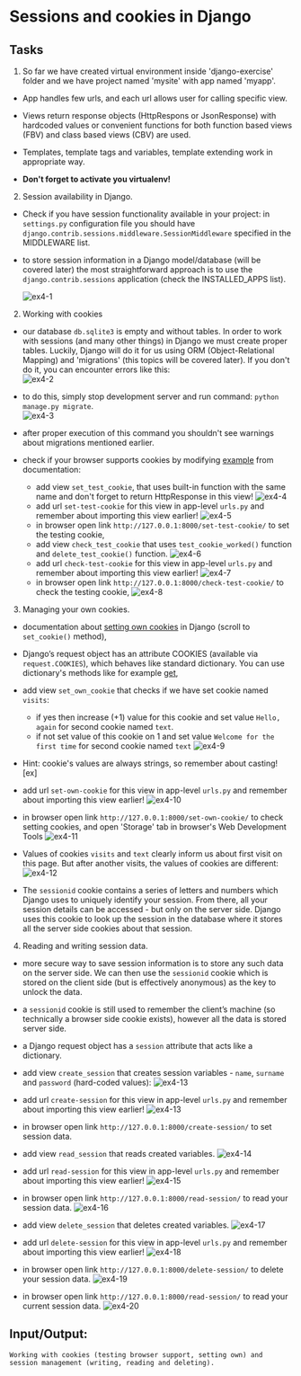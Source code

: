 # Sessions and cookies in Django  

## Tasks
1. So far we have created virtual environment inside 'django-exercise' folder and we have project named 'mysite' with app named 'myapp'.  
*  App handles few urls, and each url allows user for calling specific view.  
*  Views return response objects (HttpRespons or JsonResponse) with hardcoded values or convenient functions for both function based views (FBV) and class based views (CBV) are used. 
* Templates, template tags and variables, template extending work in appropriate way.

*  **Don't forget to activate you virtualenv!**  

2. Session availability in Django.
*  Check if you have session functionality available in your project: in ```settings.py``` configuration file you should have  ```django.contrib.sessions.middleware.SessionMiddleware``` specified in the MIDDLEWARE list.
* to store session information in a Django model/database (will be covered later) the most straightforward approach is to use the ```django.contrib.sessions``` application (check the INSTALLED_APPS list).

   ![ex4-1](../../../django-framework-exercises/screenshots/ex4-1.png)  

2. Working with cookies 
* our database ```db.sqlite3``` is empty and without tables. In order to work with sessions (and many other things) in Django we must create proper tables. Luckily, Django will do it for us using ORM (Object-Relational Mapping) and 'migrations' (this topics will be covered later). If you don't do it, you can encounter errors like this:  
      ![ex4-2](../../../django-framework-exercises/screenshots/ex4-2.png)

* to do this, simply stop development server and run command: ```python manage.py migrate```.      
      ![ex4-3](../../../django-framework-exercises/screenshots/ex4-3.png)
* after proper execution of this command you shouldn't see warnings about migrations mentioned earlier. 

* check if your browser supports cookies by modifying [example](https://docs.djangoproject.com/en/3.2/topics/http/sessions/#setting-test-cookies) from documentation:
   * add view ```set_test_cookie```, that uses built-in function with the same name and don't forget to return HttpResponse in this view!
      ![ex4-4](../../../django-framework-exercises/screenshots/ex4-4.png)
   * add url ```set-test-cookie``` for this view in app-level ```urls.py``` and remember about importing this view earlier!
      ![ex4-5](../../../django-framework-exercises/screenshots/ex4-5.png)
   * in browser open link ```http://127.0.0.1:8000/set-test-cookie/``` to set the testing cookie,
   * add view ```check_test_cookie``` that uses ```test_cookie_worked()``` function and ```delete_test_cookie()``` function.
      ![ex4-6](../../../django-framework-exercises/screenshots/ex4-6.png)
   * add url ```check-test-cookie``` for this view in app-level ```urls.py``` and remember about importing this view earlier!
         ![ex4-7](../../../django-framework-exercises/screenshots/ex4-7.png)
   * in browser open link ```http://127.0.0.1:8000/check-test-cookie/``` to check the testing cookie,
         ![ex4-8](../../../django-framework-exercises/screenshots/ex4-8.png)

3. Managing your own cookies.
* documentation about [setting own cookies](https://docs.djangoproject.com/en/3.2/ref/request-response/#methods) in Django (scroll to ```set_cookie()``` method),

* Django’s request object has an attribute COOKIES (available via ```request.COOKIES```), which behaves like standard dictionary. You can  use dictionary's methods like for example [get](https://www.geeksforgeeks.org/get-method-dictionaries-python/),  

* add view ```set_own_cookie``` that checks if we have set cookie named ```visits```:
   * if yes then increase (+1) value for this cookie and set value ```Hello, again``` for second cookie named ```text```.  
   * if not set value of this cookie on 1 and set value ```Welcome for the first time``` for second cookie named ```text```
      ![ex4-9](../../../django-framework-exercises/screenshots/ex4-9.png)

* Hint: cookie's values are always strings, so remember about casting!  [ex]
* add url ```set-own-cookie``` for this view in app-level ```urls.py``` and remember about importing this view earlier!
         ![ex4-10](../../../django-framework-exercises/screenshots/ex4-10.png)
* in browser open link ```http://127.0.0.1:8000/set-own-cookie/``` to check setting cookies,  and open 'Storage' tab in browser's Web Development Tools
         ![ex4-11](../../../django-framework-exercises/screenshots/ex4-11.png)
* Values of cookies ```visits``` and ```text``` clearly inform us about first visit on this page. But after another visits, the values of cookies are different:
         ![ex4-12](../../../django-framework-exercises/screenshots/ex4-12.png)


* The ```sessionid``` cookie contains a series of letters and numbers which Django uses to uniquely identify your session. From there, all your session details can be accessed - but only on the server side. Django uses this cookie to look up the session in the database where it stores all the server side cookies about that session.

4. Reading and writing session data.  
* more secure way to save session information is to store any such data on the server side. We can then use the ```sessionid``` cookie which is stored on the client side (but is effectively anonymous) as the key to unlock the data.

* a ```sessionid``` cookie is still used to remember the client’s machine (so technically a browser side cookie exists), however all the data is stored server side.

* a Django request object has a ```session``` attribute that acts like a dictionary.

* add view ```create_session``` that creates session variables - ```name```, ```surname``` and ```password``` (hard-coded values):
      ![ex4-13](../../../django-framework-exercises/screenshots/ex4-13.png)

* add url ```create-session``` for this view in app-level ```urls.py``` and remember about importing this view earlier!
         ![ex4-13](../../../django-framework-exercises/screenshots/ex4-13.png)

* in browser open link ```http://127.0.0.1:8000/create-session/``` to set session data.

* add view ```read_session``` that reads created variables.
      ![ex4-14](../../../django-framework-exercises/screenshots/ex4-14.png)

* add url ```read-session``` for this view in app-level ```urls.py``` and remember about importing this view earlier!
         ![ex4-15](../../../django-framework-exercises/screenshots/ex4-15.png)

* in browser open link ```http://127.0.0.1:8000/read-session/``` to read your session data.
         ![ex4-16](../../../django-framework-exercises/screenshots/ex4-16.png)

* add view ```delete_session``` that deletes created variables.
      ![ex4-17](../../../django-framework-exercises/screenshots/ex4-17.png)

* add url ```delete-session``` for this view in app-level ```urls.py``` and remember about importing this view earlier!
      ![ex4-18](../../../django-framework-exercises/screenshots/ex4-18.png)

* in browser open link ```http://127.0.0.1:8000/delete-session/``` to delete your session data.
         ![ex4-19](../../../django-framework-exercises/screenshots/ex4-19.png)

* in browser open link ```http://127.0.0.1:8000/read-session/``` to read your current session data.
         ![ex4-20](../../../django-framework-exercises/screenshots/ex4-20.png)

## Input/Output:
```
Working with cookies (testing browser support, setting own) and session management (writing, reading and deleting).
```